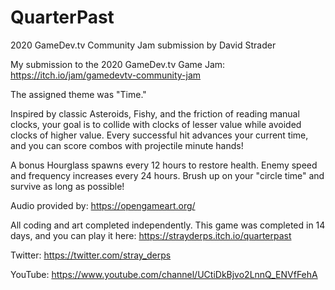 # QuarterPast
2020 GameDev.tv Community Jam submission by David Strader

My submission to the 2020 GameDev.tv Game Jam: https://itch.io/jam/gamedevtv-community-jam

The assigned theme was "Time."

Inspired by classic Asteroids, Fishy, and the friction of reading manual clocks, your goal is to collide with clocks of lesser value while avoided clocks of higher value. Every successful hit advances your current time, and you can score combos with projectile minute hands!

A bonus Hourglass spawns every 12 hours to restore health. Enemy speed and frequency increases every 24 hours. Brush up on your "circle time" and survive as long as possible!

Audio provided by: https://opengameart.org/

All coding and art completed independently. This game was completed in 14 days, and you can play it here: https://strayderps.itch.io/quarterpast

Twitter: https://twitter.com/stray_derps

YouTube: https://www.youtube.com/channel/UCtiDkBjvo2LnnQ_ENVfFehA

